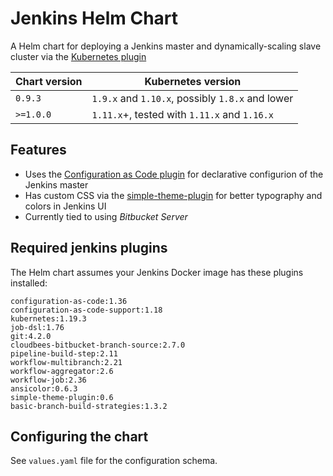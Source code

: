 # Jenkins Helm Chart

A Helm chart for deploying a Jenkins master and dynamically-scaling slave cluster via the [Kubernetes plugin](https://github.com/jenkinsci/kubernetes-plugin)

| Chart version | Kubernetes version |
| --- | --- |
| `0.9.3` | `1.9.x` and `1.10.x`, possibly `1.8.x` and lower |
| `>=1.0.0` | `1.11.x`+, tested with `1.11.x` and `1.16.x` |

## Features

- Uses the [Configuration as Code plugin](https://github.com/jenkinsci/configuration-as-code-plugin) for declarative configurion of the Jenkins master
- Has custom CSS via the [simple-theme-plugin](https://github.com/jenkinsci/simple-theme-plugin) for better typography and colors in Jenkins UI
- Currently tied to using *Bitbucket Server*


## Required jenkins plugins

The Helm chart assumes your Jenkins Docker image has these plugins installed:

```
configuration-as-code:1.36
configuration-as-code-support:1.18
kubernetes:1.19.3
job-dsl:1.76
git:4.2.0
cloudbees-bitbucket-branch-source:2.7.0
pipeline-build-step:2.11
workflow-multibranch:2.21
workflow-aggregator:2.6
workflow-job:2.36
ansicolor:0.6.3
simple-theme-plugin:0.6
basic-branch-build-strategies:1.3.2
```

## Configuring the chart

See `values.yaml` file for the configuration schema.
